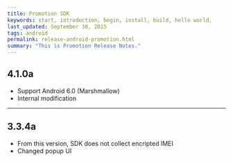 ```yaml
---
title: Promotion SDK
keywords: start, introduction, begin, install, build, hello world,
last_updated: September 30, 2015
tags: android
permalink: release-android-promotion.html
summary: "This is Promotion Release Notes."
---
```


## 4.1.0a
* Support Android 6.0 (Marshmallow)
* Internal modification 

---

## 3.3.4a
* From this version, SDK does not collect encripted IMEI
* Changed popup UI
